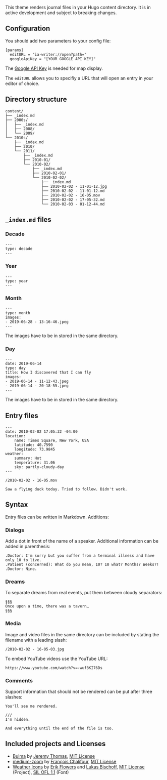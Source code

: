 This theme renders journal files in your Hugo content directory. It is in active development and subject to breaking changes.

## Configuration

You should add two parameters to your config file:

```
[params]
  editURL = "ia-writer://open?path="
  googleApiKey = "[YOUR GOOGLE API KEY]"
```

The [Google API Key](https://developers.google.com/maps/documentation/javascript/get-api-key) is needed for map display.

The `editURL` allows you to specifiy a URL that will open an entry in your editor of choice.

## Directory structure

```
content/
├── _index.md
├── 2000s/
│   ├── _index.md
│   ├── 2008/
│   └── 2009/
└── 2010s/
    ├── _index.md
    ├── 2010/
    └── 2011/
        ├── _index.md
        ├── 2010-01/
        └── 2010-02/
            ├── _index.md
            ├── 2010-02-01/
            └── 2010-02-02/
                ├── _index.md
                ├── 2010-02-02 - 11-01-12.jpg
                ├── 2010-02-02 - 11-01-12.md
                ├── 2010-02-02 - 16-05.mov
                ├── 2010-02-02 - 17-05-32.md
                └── 2010-02-03 - 01-12-44.md
```

## `_index.md` files

### Decade

```
---
type: decade
---
```

### Year

```
---
type: year
---
```

### Month

```
---
type: month
images:
- 2019-06-28 - 13-16-46.jpeg
---
```

The images have to be in stored in the same directory.

### Day

```
---
date: 2019-06-14
type: day
title: How I discovered that I can fly
images:
- 2019-06-14 - 11-12-43.jpeg
- 2019-06-14 - 20-18-55.jpeg
---
```

The images have to be in stored in the same directory.

## Entry files

```
---
date: 2010-02-02 17:05:32 -04:00
location:
    name: Times Square, New York, USA
    latitude: 40.7590
    longitude: 73.9845
weather:
    summary: Hot
    temperature: 31.06
    sky: partly-cloudy-day
---

/2010-02-02 - 16-05.mov

Saw a flying duck today. Tried to follow. Didn't work.
```

## Syntax

Entry files can be written in Markdown. Additions:

### Dialogs

Add a dot in front of the name of a speaker. Additional information can be added in parenthesis:

```
.Doctor: I'm sorry but you suffer from a terminal illness and have only 10 to live.
.Patient (concerned): What do you mean, 10? 10 what? Months? Weeks?!
.Doctor: Nine.
```

### Dreams

To separate dreams from real events, put them between cloudy separators:

```
§§§
Once upon a time, there was a tavern…
§§§
```

### Media

Image and video files in the same directory can be included by stating the filename with a leading slash:

```
/2010-02-02 - 16-05-03.jpg
```

To embed YouTube videos use the YouTube URL:

```
https://www.youtube.com/watch?v=-wuf3KI76Ds
```

### Comments

Support information that should not be rendered can be put after three slashes:

```
You'll see me rendered.

///
I'm hidden.

And everything until the end of the file is too.
```

## Included projects and Licenses

- [Bulma](http://bulma.io) by [Jeremy Thomas](https://jgthms.com), [MIT License](https://github.com/jgthms/bulma/blob/master/LICENSE)
- [medium-zoom](https://github.com/francoischalifour/medium-zoom) by [François Chalifour](https://francoischalifour.com), [MIT License](https://github.com/francoischalifour/medium-zoom/blob/master/LICENSE)
- [Weather Icons](https://erikflowers.github.io/weather-icons/) by [Erik Flowers](http://www.twitter.com/erik_flowers) and [Lukas Bischoff](http://www.twitter.com/artill), [MIT License](https://opensource.org/licenses/mit-license.html) (Project), [SIL OFL 1.1](http://scripts.sil.org/OFL) (Font)
